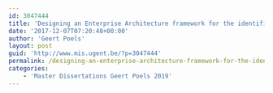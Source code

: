 ```yaml
---
id: 3047444
title: 'Designing an Enterprise Architecture framework for the identification of capabilities (Yves Drubbel &#8211; MEA)'
date: '2017-12-07T07:20:48+00:00'
author: 'Geert Poels'
layout: post
guid: 'http://www.mis.ugent.be/?p=3047444'
permalink: /designing-an-enterprise-architecture-framework-for-the-identification-of-capabilities-yves-drubbel-mea/
categories:
    - 'Master Dissertations Geert Poels 2019'
---
```


